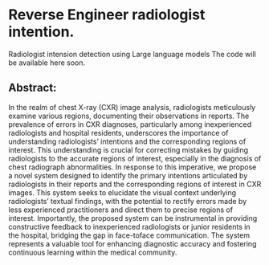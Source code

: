 # Reverse Engineer radiologist intention. 
Radiologist intension detection using Large language models 
The code will be available here soon. 
## Abstract:

In the realm of chest X-ray (CXR) image analysis, radiologists meticulously examine various regions, documenting
their observations in reports. The prevalence of errors in
CXR diagnoses, particularly among inexperienced radiologists and hospital residents, underscores the importance of
understanding radiologists’ intentions and the corresponding
regions of interest. This understanding is crucial for correcting mistakes by guiding radiologists to the accurate regions of
interest, especially in the diagnosis of chest radiograph abnormalities. In response to this imperative, we propose a novel
system designed to identify the primary intentions articulated
by radiologists in their reports and the corresponding regions
of interest in CXR images. This system seeks to elucidate
the visual context underlying radiologists’ textual findings,
with the potential to rectify errors made by less experienced
practitioners and direct them to precise regions of interest.
Importantly, the proposed system can be instrumental in providing constructive feedback to inexperienced radiologists or
junior residents in the hospital, bridging the gap in face-toface communication. The system represents a valuable tool
for enhancing diagnostic accuracy and fostering continuous
learning within the medical community.
